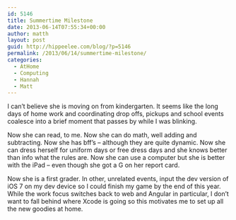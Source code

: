 ```yaml
---
id: 5146
title: Summertime Milestone
date: 2013-06-14T07:55:34+00:00
author: matth
layout: post
guid: http://hippeelee.com/blog/?p=5146
permalink: /2013/06/14/summertime-milestone/
categories:
  - AtHome
  - Computing
  - Hannah
  - Matt
---
```

I can&#8217;t believe she is moving on from kindergarten. It seems like the long days of home work and coordinating drop offs, pickups and school events coalesce into a brief moment that passes by while I was blinking. 

Now she can read, to me. Now she can do math, well adding and subtracting. Now she has bff&#8217;s &#8211; although they are quite dynamic. Now she can dress herself for uniform days or free dress days and she knows better than info what the rules are. Now she can use a computer but she is better with the iPad &#8211; even though she got a G on her report card. 

Now she is a first grader. In other, unrelated events, input the dev version of iOS 7 on my dev device so I could finish my game by the end of this year. While the work focus switches back to web and Angular in particular, I don&#8217;t want to fall behind where Xcode is going so this motivates me to set up all the new goodies at home.